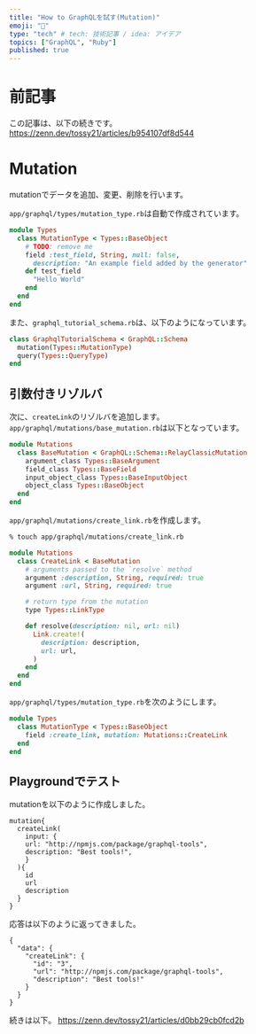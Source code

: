 ```yaml
---
title: "How to GraphQLを試す(Mutation)"
emoji: "💬"
type: "tech" # tech: 技術記事 / idea: アイデア
topics: ["GraphQL", "Ruby"]
published: true
---
```


# 前記事
この記事は、以下の続きです。
https://zenn.dev/tossy21/articles/b954107df8d544

# Mutation

mutationでデータを追加、変更、削除を行います。

`app/graphql/types/mutation_type.rb`は自動で作成されています。

```ruby
module Types
  class MutationType < Types::BaseObject
    # TODO: remove me
    field :test_field, String, null: false,
      description: "An example field added by the generator"
    def test_field
      "Hello World"
    end
  end
end
```

また、`graphql_tutorial_schema.rb`は、以下のようになっています。

```ruby
class GraphqlTutorialSchema < GraphQL::Schema
  mutation(Types::MutationType)
  query(Types::QueryType)
end
```

## 引数付きリゾルバ

次に、`createLink`のリゾルバを追加します。
`app/graphql/mutations/base_mutation.rb`は以下となっています。

```ruby
module Mutations
  class BaseMutation < GraphQL::Schema::RelayClassicMutation
    argument_class Types::BaseArgument
    field_class Types::BaseField
    input_object_class Types::BaseInputObject
    object_class Types::BaseObject
  end
end
```

`app/graphql/mutations/create_link.rb`を作成します。
```bash
% touch app/graphql/mutations/create_link.rb
```

```ruby
module Mutations
  class CreateLink < BaseMutation
    # arguments passed to the `resolve` method
    argument :description, String, required: true
    argument :url, String, required: true

    # return type from the mutation
    type Types::LinkType

    def resolve(description: nil, url: nil)
      Link.create!(
        description: description,
        url: url,
      )
    end
  end
end
```

`app/graphql/types/mutation_type.rb`を次のようにします。
```ruby
module Types
  class MutationType < Types::BaseObject
    field :create_link, mutation: Mutations::CreateLink
  end
end
```

## Playgroundでテスト

mutationを以下のように作成しました。
```
mutation{
  createLink(
    input: {
    url: "http://npmjs.com/package/graphql-tools",
    description: "Best tools!",
    }
  ){
    id
    url
    description
  }
}
```

応答は以下のように返ってきました。

```
{
  "data": {
    "createLink": {
      "id": "3",
      "url": "http://npmjs.com/package/graphql-tools",
      "description": "Best tools!"
    }
  }
}
```

続きは以下。
https://zenn.dev/tossy21/articles/d0bb29cb0fcd2b
